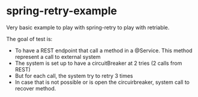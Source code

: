 # spring-retry-example

Very basic example  to play with spring-retry to play with retriable.

The goal of test is:
* To have a REST endpoint that call a method in a @Service. This method represent a call to external system
* The system is set up to have a circuitBreaker at 2 tries (2 calls from REST)
* But for each call, the system try to retry 3 times
* In case that is not possible or is open the circuirbreaker, system call to recover method.
